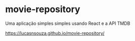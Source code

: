 # movie-repository
Uma aplicação simples simples usando React e a API TMDB

https://lucasnsouza.github.io/movie-repository/
